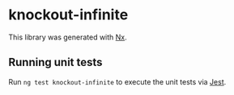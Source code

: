 # knockout-infinite

This library was generated with [Nx](https://nx.dev).

## Running unit tests

Run `ng test knockout-infinite` to execute the unit tests via [Jest](https://jestjs.io).
